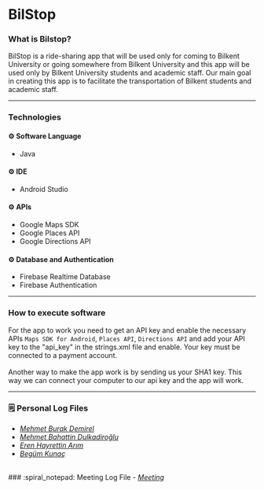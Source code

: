 # BilStop

### What is Bilstop?
BilStop is a ride-sharing app that will be used only for coming to Bilkent University or going somewhere from Bilkent University and this app will be used only by  Bilkent University students and academic staff. Our main goal in creating this app is to facilitate the transportation of Bilkent students and academic staff. <br />

---
### Technologies
#### :gear: Software Language
- Java

#### :gear: IDE
- Android Studio

#### :gear: APIs
- Google Maps SDK<br />
- Google Places API<br />
- Google Directions API<br />

#### :gear: Database and Authentication
- Firebase Realtime Database<br />
- Firebase Authentication<br />

---
### How to execute software

For the app to work you need to get an API key and enable the necessary APIs `Maps SDK for Android`, `Places API`, `Directions API` and add your API key to the "api_key" in the strings.xml file and enable. Your key must be connected to a payment account.<br />
<br />
Another way to make the app work is by sending us your SHA1 key. This way we can connect your computer to our api key and the app will work.<br />

---
### :spiral_notepad: Personal Log Files
- <a href="" style="font-style: italic">
    Mehmet Burak Demirel</a><br />
- <a href="https://markdownmonster.west-wind.com" style="font-style: italic">
    Mehmet Bahattin Dulkadiroğlu</a><br />
- <a href="https://github.com/ernarim/BilStop/blob/master/ErenLog.txt" style="font-style: italic">
    Eren Hayrettin Arım</a><br />
- <a href="https://markdownmonster.west-wind.com" style="font-style: italic">
    Begüm Kunaç</a><br />
<br />
### :spiral_notepad: Meeting Log File
- <a href="https://markdownmonster.west-wind.com" style="font-style: italic">
    Meeting</a><br />

